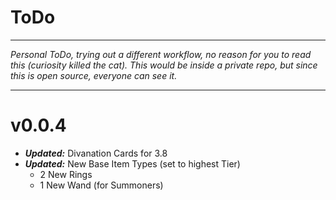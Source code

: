 # ToDo

---

*Personal ToDo, trying out a different workflow, no reason for you to read this (curiosity killed the cat). This would be inside a private repo, but since this is open source, everyone can see it.*

---

# v0.0.4
* ***Updated:*** Divanation Cards for 3.8
* ***Updated:*** New Base Item Types (set to highest Tier)
  * 2 New Rings
  * 1 New Wand (for Summoners)

